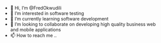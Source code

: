 - 👋 Hi, I’m @FredOkwudili
- 👀 I’m interested in software testing
- 🌱 I’m currently learning software development
- 💞️ I’m looking to collaborate on developing high quality business web and mobile applications
- 📫 How to reach me ..

<!---
Imperiabughunter/Imperiabughunter is a ✨ special ✨ repository because its `README.md` (this file) appears on your GitHub profile.
You can click the Preview link to take a look at your changes.
--->
